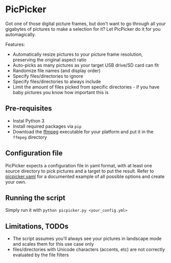 # PicPicker

Got one of those digital picture frames, but don't want to go through all your gigabytes of pictures to make a selection for it? Let PicPicker do it for you automagically.

Features:
- Automatically resize pictures to your picture frame resolution, preserving the original aspect ratio
- Auto-picks as many pictures as your target USB drive/SD card can fit
- Randomize file names (and display order)
- Specify files/directories to ignore
- Specify files/directories to always include
- Limit the amount of files picked from specific directories - if you have baby pictures you know how important this is

## Pre-requisites

- Instal Python 3
- Install required packages via `pip`
- Download the [ffmpeg](https://ffmpeg.org/download.html) executable for your platform and put it in the `ffmpeg` directory

## Configuration file

PicPicker expects a configuration file in yaml format, with at least one source directory to pick pictures and a target to put the result. Refer to [picpicker.yaml](picpicker.yaml) for a documented example of all possible options and create your own.

## Running the script

Simply run it with `python picpicker.py <your_config.yml>`

## Limitations, TODOs

- The script assumes you'll always see your pictures in landscape mode and scales them for this use case only
- files/directories with Unicode characters (accents, etc) are not correctly evaluated by the file filters